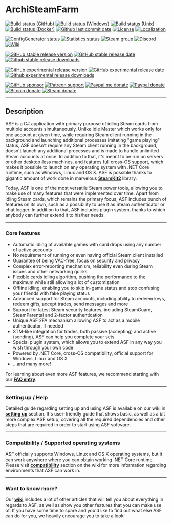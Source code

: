 # ArchiSteamFarm

[![Build status (GitHub)](https://img.shields.io/github/workflow/status/JustArchiNET/ArchiSteamFarm/ASF-CI/master?label=GitHub&maxAge=600)](https://github.com/JustArchiNET/ArchiSteamFarm/actions)
[![Build status (Windows)](https://img.shields.io/appveyor/ci/JustArchi/ArchiSteamFarm/master.svg?label=Windows&maxAge=600)](https://ci.appveyor.com/project/JustArchi/ArchiSteamFarm)
[![Build status (Unix)](https://img.shields.io/travis/com/JustArchiNET/ArchiSteamFarm/master.svg?label=Unix&maxAge=600)](https://travis-ci.com/JustArchiNET/ArchiSteamFarm)
[![Build status (Docker)](https://img.shields.io/docker/cloud/build/justarchi/archisteamfarm.svg?label=Docker&maxAge=600)](https://hub.docker.com/r/justarchi/archisteamfarm)
[![Github last commit date](https://img.shields.io/github/last-commit/JustArchiNET/ArchiSteamFarm.svg?label=Updated&maxAge=600)](https://github.com/JustArchiNET/ArchiSteamFarm/commits)
[![License](https://img.shields.io/github/license/JustArchiNET/ArchiSteamFarm.svg?label=License&maxAge=2592000)](https://github.com/JustArchiNET/ArchiSteamFarm/blob/master/LICENSE-2.0.txt)
[![Localization](https://badges.crowdin.net/archisteamfarm/localized.svg)](https://crowdin.com/project/archisteamfarm)

[![ConfigGenerator status](https://img.shields.io/website-up-down-green-red/https/justarchinet.github.io/ASF-WebConfigGenerator.svg?label=ConfigGenerator&maxAge=3600)](https://justarchinet.github.io/ASF-WebConfigGenerator)
[![Statistics status](https://img.shields.io/website-up-down-green-red/https/asf.justarchi.net.svg?label=Statistics&maxAge=3600)](https://asf.justarchi.net)
[![Steam group](https://img.shields.io/badge/Steam-group-yellowgreen.svg)](https://steamcommunity.com/groups/archiasf)
[![Discord](https://img.shields.io/discord/267292556709068800.svg?label=Discord&maxAge=3600)](https://discord.gg/hSQgt8j)
[![Wiki](https://img.shields.io/badge/Read-wiki-cc5490.svg)](https://github.com/JustArchiNET/ArchiSteamFarm/wiki)

[![GitHub stable release version](https://img.shields.io/github/release/JustArchiNET/ArchiSteamFarm.svg?label=Stable&maxAge=600)](https://github.com/JustArchiNET/ArchiSteamFarm/releases/latest)
[![GitHub stable release date](https://img.shields.io/github/release-date/JustArchiNET/ArchiSteamFarm.svg?label=Released&maxAge=600)](https://github.com/JustArchiNET/ArchiSteamFarm/releases/latest)
[![Github stable release downloads](https://img.shields.io/github/downloads/JustArchiNET/ArchiSteamFarm/latest/total.svg?label=Downloads&maxAge=600)](https://github.com/JustArchiNET/ArchiSteamFarm/releases/latest)

[![GitHub experimental release version](https://img.shields.io/github/release/JustArchiNET/ArchiSteamFarm/all.svg?label=Experimental&maxAge=600)](https://github.com/JustArchiNET/ArchiSteamFarm/releases)
[![GitHub experimental release date](https://img.shields.io/github/release-date-pre/JustArchiNET/ArchiSteamFarm.svg?label=Released&maxAge=600)](https://github.com/JustArchiNET/ArchiSteamFarm/releases)
[![Github experimental release downloads](https://img.shields.io/github/downloads-pre/JustArchiNET/ArchiSteamFarm/latest/total.svg?label=Downloads&maxAge=600)](https://github.com/JustArchiNET/ArchiSteamFarm/releases)

[![GitHub sponsor](https://img.shields.io/badge/GitHub-sponsor-yellow.svg)](https://github.com/sponsors/JustArchi)
[![Patreon support](https://img.shields.io/badge/Patreon-support-yellow.svg)](https://www.patreon.com/JustArchi)
[![Paypal.me donate](https://img.shields.io/badge/Paypal.me-donate-yellow.svg)](https://www.paypal.me/JustArchi/5eur)
[![Paypal donate](https://img.shields.io/badge/Paypal-donate-yellow.svg)](https://www.paypal.com/cgi-bin/webscr?cmd=_s-xclick&hosted_button_id=HD2P2P3WGS5Y4)
[![Bitcoin donate](https://img.shields.io/badge/Bitcoin-donate-yellow.svg)](https://blockstream.info/address/bc1q8archy9jneaqw6s3cs44azt6duyqdt8c6quml0)
[![Steam donate](https://img.shields.io/badge/Steam-donate-yellow.svg)](https://steamcommunity.com/tradeoffer/new/?partner=46697991&token=0ix2Ruv_)

---

## Description

ASF is a C# application with primary purpose of idling Steam cards from multiple accounts simultaneously. Unlike Idle Master which works only for one account at given time, while requiring Steam client running in the background and launching additional processes imitating "game playing" status, ASF doesn't require any Steam client running in the background, doesn't launch any additional processes and is made to handle unlimited Steam accounts at once. In addition to that, it's meant to be run on servers or other desktop-less machines, and features full cross-OS support, which makes it possible to launch on any operating system with .NET Core runtime, such as Windows, Linux and OS X. ASF is possible thanks to gigantic amount of work done in marvelous **[SteamKit2](https://github.com/SteamRE/SteamKit)** library.

Today, ASF is one of the most versatile Steam power tools, allowing you to make use of many features that were implemented over time. Apart from idling Steam cards, which remains the primary focus, ASF includes bunch of features on its own, such as a possibility to use it as Steam authenticator or chat logger. In addition to that, ASF includes plugin system, thanks to which anybody can further extend it to his/her needs.

---

### Core features

- Automatic idling of available games with card drops using any number of active accounts
- No requirement of running or even having official Steam client installed
- Guarantee of being VAC-free, focus on security and privacy
- Complex error-reporting mechanism, reliability even during Steam issues and other networking quirks
- Flexible cards idling algorithm, pushing the performance to the maximum while still allowing a lot of customization
- Offline idling, enabling you to skip in-game status and stop confusing your friends with fake playing status
- Advanced support for Steam accounts, including ability to redeem keys, redeem gifts, accept trades, send messages and more
- Support for latest Steam security features, including SteamGuard, SteamParental and 2-factor authentication
- Unique ASF 2FA mechanism allowing ASF to act as a mobile authenticator, if needed
- STM-like integration for trades, both passive (accepting) and active (sending), ASF can help you complete your sets
- Special plugin system, which allows you to extend ASF in any way you wish through your own code
- Powered by .NET Core, cross-OS compatibility, official support for Windows, Linux and OS X
- ...and many more!

For learning about even more ASF features, we recommend starting with our **[FAQ entry](https://github.com/JustArchiNET/ArchiSteamFarm/wiki/FAQ#what-interesting-features-asf-offers-that-idle-master-does-not)**.

---

### Setting up / Help

Detailed guide regarding setting up and using ASF is available on our wiki in **[setting up](https://github.com/JustArchiNET/ArchiSteamFarm/wiki/Setting-up)** section. It's user-friendly guide that shows basic, as well as a bit more complex ASF setup, covering all the required dependencies and other steps that are required in order to start using ASF software.

---

### Compatibility / Supported operating systems

ASF officially supports Windows, Linux and OS X operating systems, but it can work anywhere where you can obtain working .NET Core runtime. Please visit **[compatibility](https://github.com/JustArchiNET/ArchiSteamFarm/wiki/Compatibility)** section on the wiki for more information regarding environments that ASF can work in.

---

### Want to know more?

Our **[wiki](https://github.com/JustArchiNET/ArchiSteamFarm/wiki)** includes a lot of other articles that will tell you about everything in regards to ASF, as well as show you other features that you can make use of. If you have some time to spare and you'd like to find out what else ASF can do for you, we heavily encourage you to take a look!
